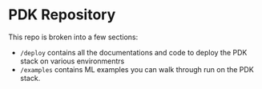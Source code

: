 # PDK Repository

This repo is broken into a few sections:

* `/deploy` contains all the documentations and code to deploy the PDK stack on various environmentrs
* `/examples` contains ML examples you can walk through run on the PDK stack.
